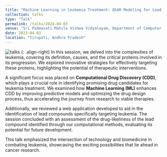 ```yaml
---
title: "Machine Learning in Leukemia Treatment: QSAR Modeling for Lead Compound Identification"
collection: talks
type: "Talk"
permalink: /talks/2024-04-03
venue: "Sri Padmavati Mahila Vishwa Vidyalayam, Department of Computer Science"
date: 2023-04-03
location: "Tirupati, Andhra Pradesh"
---
```

![talks](https://drive.google.com/file/d/10UyRPO_dQOP0enje_Dq4r5Vwdt9MJbkx/view?usp=sharing) {: .align-right}
In this session, we delved into the complexities of leukemia, covering its definition, causes, and the critical proteins involved in its progression. We explored innovative strategies for effectively targeting these proteins, highlighting the potential of therapeutic interventions.

A significant focus was placed on **Computational Drug Discovery (CDD)**, which plays a crucial role in identifying promising drug candidates for leukemia treatment. We examined how **Machine Learning (ML)** enhances CDD by improving predictive models and optimizing the drug design process, thus accelerating the journey from research to viable therapies.

Additionally, we reviewed a web application developed to aid in the identification of lead compounds specifically targeting leukemia. The session concluded with an assessment of the drug-likeliness of the lead compound identified through our computational methods, evaluating its potential for future development.

This talk emphasized the intersection of technology and biomedicine in combating leukemia, showcasing the exciting possibilities that lie ahead in cancer research.
